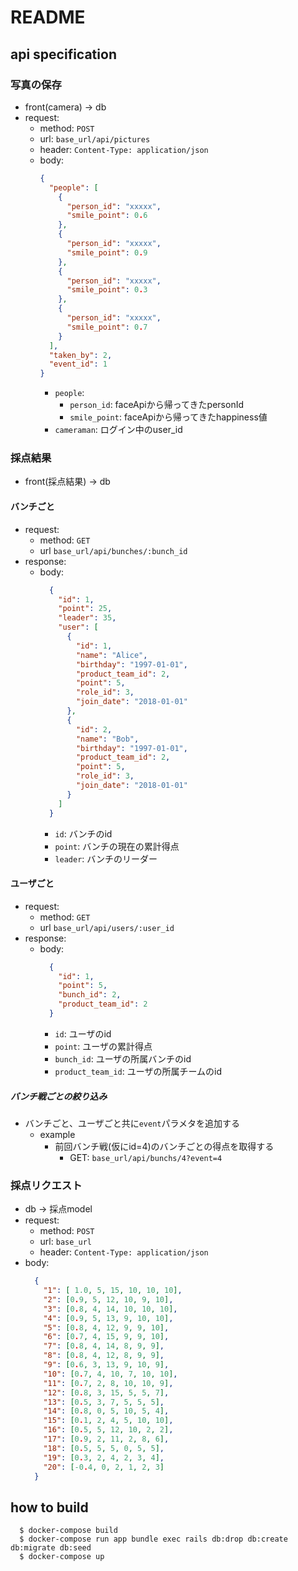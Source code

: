 # README

## api specification
### 写真の保存
  * front(camera) → db
  * request: 
    * method: `POST`
    * url: `base_url/api/pictures`
    * header: `Content-Type: application/json`
    * body:
      ```json
      {
        "people": [
          {
            "person_id": "xxxxx",
            "smile_point": 0.6
          },
          {
            "person_id": "xxxxx",
            "smile_point": 0.9
          },
          {
            "person_id": "xxxxx",
            "smile_point": 0.3
          },
          {
            "person_id": "xxxxx",
            "smile_point": 0.7
          }
        ],
        "taken_by": 2,
        "event_id": 1
      }
      ```
      * `people`:
        * `person_id`: faceApiから帰ってきたpersonId
        * `smile_point`: faceApiから帰ってきたhappiness値
      * `cameraman`: ログイン中のuser_id

### 採点結果
  * front(採点結果) → db
#### バンチごと
  * request:
    * method: `GET`
    * url `base_url/api/bunches/:bunch_id`
  * response:
    * body:
      ```json
        {
          "id": 1,
          "point": 25,
          "leader": 35,
          "user": [
            {
              "id": 1,
              "name": "Alice",
              "birthday": "1997-01-01",
              "product_team_id": 2,
              "point": 5,
              "role_id": 3,
              "join_date": "2018-01-01"
            },
            {
              "id": 2,
              "name": "Bob",
              "birthday": "1997-01-01",
              "product_team_id": 2,
              "point": 5,
              "role_id": 3,
              "join_date": "2018-01-01"
            }
          ]
        }
      ```
      * `id`: バンチのid
      * `point`: バンチの現在の累計得点
      * `leader`: バンチのリーダー

#### ユーザごと
  * request:
    * method: `GET`
    * url `base_url/api/users/:user_id`
  * response:
    * body:
      ```json
        {
          "id": 1,
          "point": 5,
          "bunch_id": 2,
          "product_team_id": 2
        }
      ```
      * `id`: ユーザのid
      * `point`: ユーザの累計得点
      * `bunch_id`: ユーザの所属バンチのid
      * `product_team_id`: ユーザの所属チームのid

##### バンチ戦ごとの絞り込み
  * バンチごと、ユーザごと共に`event`パラメタを追加する
      * example
        * 前回バンチ戦(仮にid=4)のバンチごとの得点を取得する
          * GET: `base_url/api/bunchs/4?event=4`

### 採点リクエスト
  * db → 採点model
  * request:
    * method: `POST`
    * url: `base_url`
    * header: `Content-Type: application/json`
  * body: 
    ```json
      {
        "1": [ 1.0, 5, 15, 10, 10, 10],
        "2": [0.9, 5, 12, 10, 9, 10],
        "3": [0.8, 4, 14, 10, 10, 10],
        "4": [0.9, 5, 13, 9, 10, 10],
        "5": [0.8, 4, 12, 9, 9, 10],
        "6": [0.7, 4, 15, 9, 9, 10],
        "7": [0.8, 4, 14, 8, 9, 9],
        "8": [0.8, 4, 12, 8, 9, 9],
        "9": [0.6, 3, 13, 9, 10, 9],
        "10": [0.7, 4, 10, 7, 10, 10],
        "11": [0.7, 2, 8, 10, 10, 9],
        "12": [0.8, 3, 15, 5, 5, 7],
        "13": [0.5, 3, 7, 5, 5, 5],
        "14": [0.8, 0, 5, 10, 5, 4],
        "15": [0.1, 2, 4, 5, 10, 10],
        "16": [0.5, 5, 12, 10, 2, 2],
        "17": [0.9, 2, 11, 2, 8, 6],
        "18": [0.5, 5, 5, 0, 5, 5],
        "19": [0.3, 2, 4, 2, 3, 4],
        "20": [-0.4, 0, 2, 1, 2, 3]
      }
    ```

## how to build
  ```shell
    $ docker-compose build
    $ docker-compose run app bundle exec rails db:drop db:create db:migrate db:seed
    $ docker-compose up
  ```
